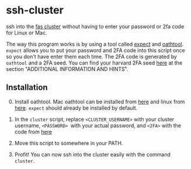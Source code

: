 # ssh-cluster

ssh into the [fas cluster](https://www.rc.fas.harvard.edu/) without having to enter your password or 2fa code for Linux or Mac.

The way this program works is by using a tool called [expect](https://linux.die.net/man/1/expect) and [oathtool](https://www.cyberciti.biz/faq/use-oathtool-linux-command-line-for-2-step-verification-2fa/). `expect` allows you to put your password and 2FA code into this script once so you don't have enter them each time. The 2FA code is generated by `oathtool` and a 2FA seed. You can find your harvard 2FA seed [here](https://two-factor.rc.fas.harvard.edu/) at the section "ADDITIONAL INFORMATION AND HINTS".

## Installation

0. Install oathtool. Mac oathtool can be installed from [here](https://formulae.brew.sh/formula/oath-toolkit) and linux from [here](https://www.cyberciti.biz/faq/use-oathtool-linux-command-line-for-2-step-verification-2fa/). `expect` should already be installed by default.

1. In the `cluster` script, replace `<CLUSTER_USERNAME>` with your cluster username, `<PASSWORD> `with your actual password, and `<2FA>` with the code from [here](https://two-factor.rc.fas.harvard.edu/)

2. Move this script to somewhere in your PATH.

3. Profit! You can now ssh into the cluster easily with the command `cluster`.
